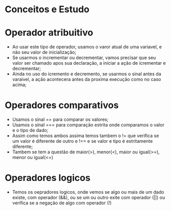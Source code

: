 # Conceitos e Estudo

# Operador atribuitivo

* Ao usar este tipo de operador, usamos o varor atual de uma variavel, e não seu valor de inicialização;
* Se usarmos o incrementar ou decrementar, vamos precisar que seu valor ser chamado apos sua declaração, a iniciar a ação de icrementar e decrementar;
* Ainda no uso do icremento e decremento, se usarmos o sinal antes da varaivel, a ação acontecera antes da proxima execução como no caso acima;

# Operadores comparativos

* Usamos o sinal == para comparar os valores;
* Usamos o sinal === para comparação estrita onde comparamos o valor e o tipo de dado;
* Assim como temos ambos assima temos tambem o != que verifica se um valor é diferente de outro e !== e se valor e tipo é estritamente diferente;
* Tambem se tem a questão de maior(>), menor(<), maior ou igual(>=), menor ou igual(<=)

# Operadores logicos

* Temos os oepradores logicos, onde vemos se algo ou mais de um dado existe, com operador (&&), ou se um ou outro exite com operador (||) ou
verifica se a negação de algo com operador (!)